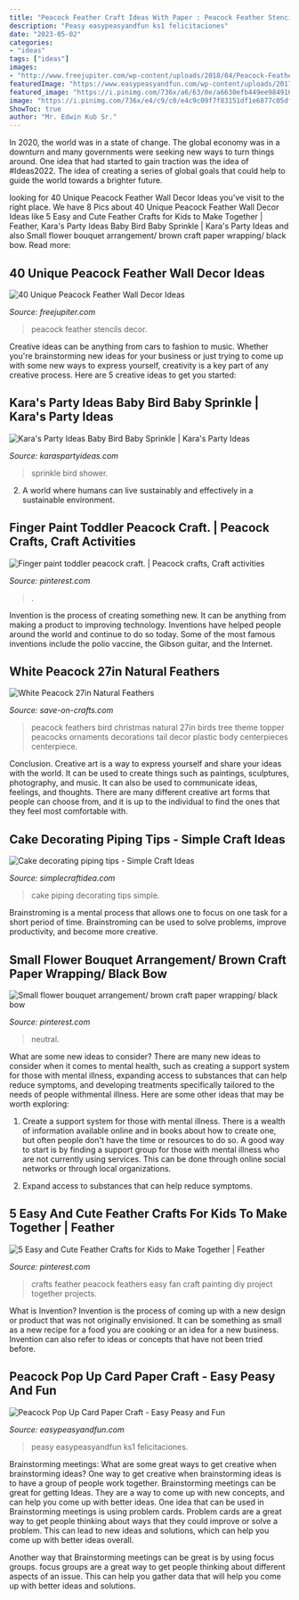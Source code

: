 ```yaml
---
title: "Peacock Feather Craft Ideas With Paper : Peacock Feather Stencils Decor"
description: "Peasy easypeasyandfun ks1 felicitaciones"
date: "2023-05-02"
categories:
- "ideas"
tags: ["ideas"]
images:
- "http://www.freejupiter.com/wp-content/uploads/2018/04/Peacock-Feather-Wall-Decor-Ideas-13.jpg"
featuredImage: "https://www.easypeasyandfun.com/wp-content/uploads/2017/06/Cute-Paper-Peacock-Pop-Up-Card-Craft-Idea-for-Kids-to-Make.jpg"
featured_image: "https://i.pinimg.com/736x/a6/63/0e/a6630efb449ee984916ac7b6ed6665e6.jpg"
image: "https://i.pinimg.com/736x/e4/c9/c0/e4c9c09f7f83151df1e6877c05dfda8b.jpg"
ShowToc: true
author: "Mr. Edwin Kub Sr."
---
```



In 2020, the world was in a state of change. The global economy was in a downturn and many governments were seeking new ways to turn things around. One idea that had started to gain traction was the idea of #Ideas2022. The idea of creating a series of global goals that could help to guide the world towards a brighter future.

	

		
looking for 40 Unique Peacock Feather Wall Decor Ideas you've visit to the right place. We have 8 Pics about 40 Unique Peacock Feather Wall Decor Ideas like 5 Easy and Cute Feather Crafts for Kids to Make Together | Feather, Kara&#039;s Party Ideas Baby Bird Baby Sprinkle | Kara&#039;s Party Ideas and also Small flower bouquet arrangement/ brown craft paper wrapping/ black bow. Read more:
		
    
## 40 Unique Peacock Feather Wall Decor Ideas

<img loading=lazy src="http://www.freejupiter.com/wp-content/uploads/2018/04/Peacock-Feather-Wall-Decor-Ideas-13.jpg" onerror="this.onerror=null;this.src='https://tse2.mm.bing.net/th?id=OIP.-Lp4RJ4poqwAgcIhRho9wAHaLH&amp;pid=15.1';" alt="40 Unique Peacock Feather Wall Decor Ideas">

_Source: freejupiter.com_

>peacock feather stencils decor. 

	

Creative ideas can be anything from cars to fashion to music. Whether you're brainstorming new ideas for your business or just trying to come up with some new ways to express yourself, creativity is a key part of any creative process. Here are 5 creative ideas to get you started:

    
## Kara&#039;s Party Ideas Baby Bird Baby Sprinkle | Kara&#039;s Party Ideas

<img loading=lazy src="http://karaspartyideas.com/wp-content/uploads/2013/06/feather-her-nest-baby-bird-sprinkle-shower-party-decorations-+ideas-cake-blue-pink.jpg" onerror="this.onerror=null;this.src='https://tse3.mm.bing.net/th?id=OIP.pt3Lw-B5EUH014BvstwQbAHaLG&amp;pid=15.1';" alt="Kara&#039;s Party Ideas Baby Bird Baby Sprinkle | Kara&#039;s Party Ideas">

_Source: karaspartyideas.com_

>sprinkle bird shower. 

	

2. A world where humans can live sustainably and effectively in a sustainable environment. 

    
## Finger Paint Toddler Peacock Craft. | Peacock Crafts, Craft Activities

<img loading=lazy src="https://i.pinimg.com/736x/e4/c9/c0/e4c9c09f7f83151df1e6877c05dfda8b.jpg" onerror="this.onerror=null;this.src='https://tse2.mm.bing.net/th?id=OIP.hnFk0wsc-TtW00Q2iNo86gHaJ3&amp;pid=15.1';" alt="Finger paint toddler peacock craft. | Peacock crafts, Craft activities">

_Source: pinterest.com_

>. 

	

Invention is the process of creating something new. It can be anything from making a product to improving technology. Inventions have helped people around the world and continue to do so today. Some of the most famous inventions include the polio vaccine, the Gibson guitar, and the Internet.

    
## White Peacock 27in Natural Feathers

<img loading=lazy src="https://d28xhcgddm1buq.cloudfront.net/product-images/white-peacock-27-long-4.jpg" onerror="this.onerror=null;this.src='https://tse3.mm.bing.net/th?id=OIP.QHgLrbUeXUgpS88WDAPe-QHaLD&amp;pid=15.1';" alt="White Peacock 27in Natural Feathers">

_Source: save-on-crafts.com_

>peacock feathers bird christmas natural 27in birds tree theme topper peacocks ornaments decorations tail decor plastic body centerpieces centerpiece. 

	

Conclusion.
Creative art is a way to express yourself and share your ideas with the world. It can be used to create things such as paintings, sculptures, photography, and music. It can also be used to communicate ideas, feelings, and thoughts. There are many different creative art forms that people can choose from, and it is up to the individual to find the ones that they feel most comfortable with.

    
## Cake Decorating Piping Tips - Simple Craft Ideas

<img loading=lazy src="https://simplecraftidea.com/wp-content/uploads/2015/11/11060880_1026784680674846_2273341712049815684_n.jpg" onerror="this.onerror=null;this.src='https://tse1.mm.bing.net/th?id=OIP.srx51eRpKKp-Bi8pW4uacgHaMU&amp;pid=15.1';" alt="Cake decorating piping tips - Simple Craft Ideas">

_Source: simplecraftidea.com_

>cake piping decorating tips simple. 

	

Brainstroming is a mental process that allows one to focus on one task for a short period of time. Brainstroming can be used to solve problems, improve productivity, and become more creative.

    
## Small Flower Bouquet Arrangement/ Brown Craft Paper Wrapping/ Black Bow

<img loading=lazy src="https://i.pinimg.com/736x/a6/63/0e/a6630efb449ee984916ac7b6ed6665e6.jpg" onerror="this.onerror=null;this.src='https://tse4.mm.bing.net/th?id=OIP.kdF6ofDCQJcy6LYLUVxLrgHaI8&amp;pid=15.1';" alt="Small flower bouquet arrangement/ brown craft paper wrapping/ black bow">

_Source: pinterest.com_

>neutral. 

	

What are some new ideas to consider?
There are many new ideas to consider when it comes to mental health, such as creating a support system for those with mental illness, expanding access to substances that can help reduce symptoms, and developing treatments specifically tailored to the needs of people withmental illness. Here are some other ideas that may be worth exploring:
1. Create a support system for those with mental illness. There is a wealth of information available online and in books about how to create one, but often people don't have the time or resources to do so. A good way to start is by finding a support group for those with mental illness who are not currently using services. This can be done through online social networks or through local organizations.

2. Expand access to substances that can help reduce symptoms.

    
## 5 Easy And Cute Feather Crafts For Kids To Make Together | Feather

<img loading=lazy src="https://i.pinimg.com/736x/7f/7b/6c/7f7b6c0c8dea0bce74229ea83d9f6b37.jpg" onerror="this.onerror=null;this.src='https://tse2.mm.bing.net/th?id=OIP.lwLNMknqyzN24Xy4st9guwHaJx&amp;pid=15.1';" alt="5 Easy and Cute Feather Crafts for Kids to Make Together | Feather">

_Source: pinterest.com_

>crafts feather peacock feathers easy fan craft painting diy project together projects. 

	

What is Invention?
Invention is the process of coming up with a new design or product that was not originally envisioned. It can be something as small as a new recipe for a food you are cooking or an idea for a new business. Invention can also refer to ideas or concepts that have not been tried before.

    
## Peacock Pop Up Card Paper Craft - Easy Peasy And Fun

<img loading=lazy src="https://www.easypeasyandfun.com/wp-content/uploads/2017/06/Cute-Paper-Peacock-Pop-Up-Card-Craft-Idea-for-Kids-to-Make.jpg" onerror="this.onerror=null;this.src='https://tse2.mm.bing.net/th?id=OIP.KBlOoICc3XJMLPYHTH0wTwHaLo&amp;pid=15.1';" alt="Peacock Pop Up Card Paper Craft - Easy Peasy and Fun">

_Source: easypeasyandfun.com_

>peasy easypeasyandfun ks1 felicitaciones. 

	

Brainstorming meetings: What are some great ways to get creative when brainstorming ideas?
One way to get creative when brainstorming ideas is to have a group of people work together. Brainstorming meetings can be great for getting Ideas. They are a way to come up with new concepts, and can help you come up with better ideas. 
One idea that can be used in Brainstorming meetings is using problem cards. Problem cards are a great way to get people thinking about ways that they could improve or solve a problem. This can lead to new ideas and solutions, which can help you come up with better ideas overall. 

Another way that Brainstorming meetings can be great is by using focus groups. focus groups are a great way to get people thinking about different aspects of an issue. This can help you gather data that will help you come up with better ideas and solutions.


